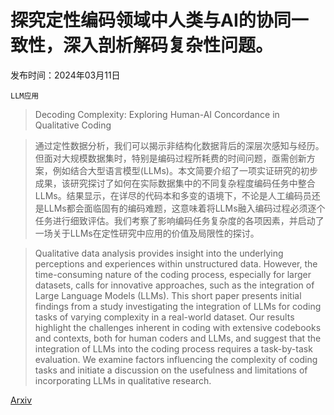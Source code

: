 # 探究定性编码领域中人类与AI的协同一致性，深入剖析解码复杂性问题。

发布时间：2024年03月11日

`LLM应用`

> Decoding Complexity: Exploring Human-AI Concordance in Qualitative Coding

> 通过定性数据分析，我们可以揭示非结构化数据背后的深层次感知与经历。但面对大规模数据集时，特别是编码过程所耗费的时间问题，亟需创新方案，例如结合大型语言模型(LLMs)。本文简要介绍了一项实证研究的初步成果，该研究探讨了如何在实际数据集中的不同复杂程度编码任务中整合LLMs。结果显示，在详尽的代码本和多变的语境下，不论是人工编码员还是LLMs都会面临固有的编码难题，这意味着将LLMs融入编码过程必须逐个任务进行细致评估。我们考察了影响编码任务复杂度的各项因素，并启动了一场关于LLMs在定性研究中应用的价值及局限性的探讨。

> Qualitative data analysis provides insight into the underlying perceptions and experiences within unstructured data. However, the time-consuming nature of the coding process, especially for larger datasets, calls for innovative approaches, such as the integration of Large Language Models (LLMs). This short paper presents initial findings from a study investigating the integration of LLMs for coding tasks of varying complexity in a real-world dataset. Our results highlight the challenges inherent in coding with extensive codebooks and contexts, both for human coders and LLMs, and suggest that the integration of LLMs into the coding process requires a task-by-task evaluation. We examine factors influencing the complexity of coding tasks and initiate a discussion on the usefulness and limitations of incorporating LLMs in qualitative research.

[Arxiv](https://arxiv.org/abs/2403.06607)